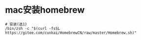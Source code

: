 # mac安装homebrew

```shell
# 安装(选1)
/bin/zsh -c "$(curl -fsSL https://gitee.com/cunkai/HomebrewCN/raw/master/Homebrew.sh)"
```

